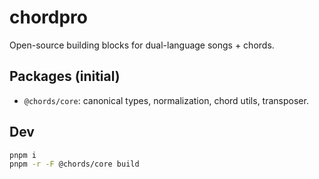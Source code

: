 # chordpro

Open-source building blocks for dual-language songs + chords.

## Packages (initial)
- `@chords/core`: canonical types, normalization, chord utils, transposer.

## Dev
```bash
pnpm i
pnpm -r -F @chords/core build
```
